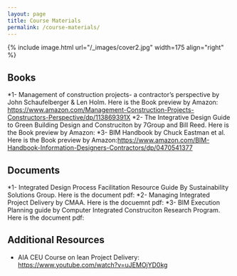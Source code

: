 ```yaml
---
layout: page
title: Course Materials
permalink: /course-materials/
---
```


{% include image.html url="/_images/cover2.jpg" width=175 align="right" %}

## Books

*1- Management of construction projects- a contractor’s perspective by John Schaufelberger & Len Holm. Here is the Book preview by Amazon: https://www.amazon.com/Management-Construction-Projects-Constructors-Perspective/dp/113869391X
*2- The Integrative Design Guide to Green Building Design and Construciton by 7Group and Bill Reed. Here is the Book preview by Amazon: 
*3- BIM Handbook by Chuck Eastman et al. Here is the Book preview by Amazon:https://www.amazon.com/BIM-Handbook-Information-Designers-Contractors/dp/0470541377

## Documents
*1- Integrated Design Process Facilitation Resource Guide By Sustainability Solutions Group. Here is the document pdf:
*2- Managing Integrated Project Delivery by CMAA. Here is the docuemnt pdf:
*3- BIM Execution Planning guide by Computer Integrated Construciton Research Program. Here is the document pdf:

## Additional Resources


* AIA CEU Course on lean Project Delivery: https://www.youtube.com/watch?v=uJEMOjYD0kg

